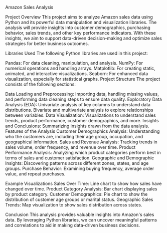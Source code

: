 Amazon Sales Analysis

Project Overview
This project aims to analyze Amazon sales data using Python and its powerful data manipulation and visualization libraries. The analysis will provide insights into customer demographics, purchasing behavior, sales trends, and other key performance indicators. With these insights, we aim to support data-driven decision-making and optimize sales strategies for better business outcomes.

Libraries Used
The following Python libraries are used in this project:

Pandas: For data cleaning, manipulation, and analysis.
NumPy: For numerical operations and handling arrays.
Matplotlib: For creating static, animated, and interactive visualizations.
Seaborn: For enhanced data visualization, especially for statistical graphs.
Project Structure
The project consists of the following sections:

Data Loading and Preprocessing: Importing data, handling missing values, and performing data cleaning steps to ensure data quality.
Exploratory Data Analysis (EDA):
Univariate analysis of key columns to understand data distributions.
Bivariate and multivariate analysis to explore relationships between variables.
Data Visualization: Visualizations to understand sales trends, product performance, customer demographics, and more.
Insights and Conclusions: Summarizing insights drawn from the data analysis.
Features of the Analysis
Customer Demographics Analysis: Understanding who the customers are, including their age group, occupation, and geographical information.
Sales and Revenue Analysis: Tracking trends in sales volume, order frequency, and revenue over time.
Product Performance Analysis: Analyzing which product categories perform best in terms of sales and customer satisfaction.
Geographic and Demographic Insights: Discovering patterns across different zones, states, and age groups.
Purchase Behavior: Examining buying frequency, average order value, and repeat purchases.



Example Visualizations
Sales Over Time: Line chart to show how sales have changed over time.
Product Category Analysis: Bar chart displaying sales by product category.
Customer Demographics: Pie chart to show the distribution of customer age groups or marital status.
Geographic Sales Trends: Map visualization to show sales distribution across states.


Conclusion
This analysis provides valuable insights into Amazon's sales data. By leveraging Python libraries, we can uncover meaningful patterns and correlations to aid in making data-driven business decisions.

